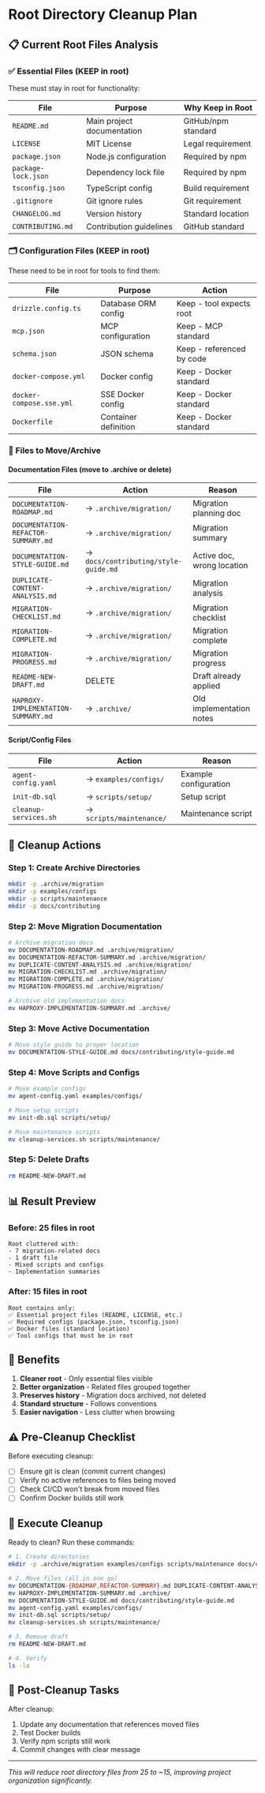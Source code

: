 # Root Directory Cleanup Plan

## 📋 Current Root Files Analysis

### ✅ Essential Files (KEEP in root)
These must stay in root for functionality:

| File | Purpose | Why Keep in Root |
|------|---------|------------------|
| `README.md` | Main project documentation | GitHub/npm standard |
| `LICENSE` | MIT License | Legal requirement |
| `package.json` | Node.js configuration | Required by npm |
| `package-lock.json` | Dependency lock file | Required by npm |
| `tsconfig.json` | TypeScript config | Build requirement |
| `.gitignore` | Git ignore rules | Git requirement |
| `CHANGELOG.md` | Version history | Standard location |
| `CONTRIBUTING.md` | Contribution guidelines | GitHub standard |

### 🗂️ Configuration Files (KEEP in root)
These need to be in root for tools to find them:

| File | Purpose | Action |
|------|---------|--------|
| `drizzle.config.ts` | Database ORM config | Keep - tool expects root |
| `mcp.json` | MCP configuration | Keep - MCP standard |
| `schema.json` | JSON schema | Keep - referenced by code |
| `docker-compose.yml` | Docker config | Keep - Docker standard |
| `docker-compose.sse.yml` | SSE Docker config | Keep - Docker standard |
| `Dockerfile` | Container definition | Keep - Docker standard |

### 📁 Files to Move/Archive

#### Documentation Files (move to .archive or delete)
| File | Action | Reason |
|------|--------|--------|
| `DOCUMENTATION-ROADMAP.md` | → `.archive/migration/` | Migration planning doc |
| `DOCUMENTATION-REFACTOR-SUMMARY.md` | → `.archive/migration/` | Migration summary |
| `DOCUMENTATION-STYLE-GUIDE.md` | → `docs/contributing/style-guide.md` | Active doc, wrong location |
| `DUPLICATE-CONTENT-ANALYSIS.md` | → `.archive/migration/` | Migration analysis |
| `MIGRATION-CHECKLIST.md` | → `.archive/migration/` | Migration checklist |
| `MIGRATION-COMPLETE.md` | → `.archive/migration/` | Migration complete |
| `MIGRATION-PROGRESS.md` | → `.archive/migration/` | Migration progress |
| `README-NEW-DRAFT.md` | DELETE | Draft already applied |
| `HAPROXY-IMPLEMENTATION-SUMMARY.md` | → `.archive/` | Old implementation notes |

#### Script/Config Files
| File | Action | Reason |
|------|--------|--------|
| `agent-config.yaml` | → `examples/configs/` | Example configuration |
| `init-db.sql` | → `scripts/setup/` | Setup script |
| `cleanup-services.sh` | → `scripts/maintenance/` | Maintenance script |

## 🎯 Cleanup Actions

### Step 1: Create Archive Directories
```bash
mkdir -p .archive/migration
mkdir -p examples/configs
mkdir -p scripts/maintenance
mkdir -p docs/contributing
```

### Step 2: Move Migration Documentation
```bash
# Archive migration docs
mv DOCUMENTATION-ROADMAP.md .archive/migration/
mv DOCUMENTATION-REFACTOR-SUMMARY.md .archive/migration/
mv DUPLICATE-CONTENT-ANALYSIS.md .archive/migration/
mv MIGRATION-CHECKLIST.md .archive/migration/
mv MIGRATION-COMPLETE.md .archive/migration/
mv MIGRATION-PROGRESS.md .archive/migration/

# Archive old implementation docs
mv HAPROXY-IMPLEMENTATION-SUMMARY.md .archive/
```

### Step 3: Move Active Documentation
```bash
# Move style guide to proper location
mv DOCUMENTATION-STYLE-GUIDE.md docs/contributing/style-guide.md
```

### Step 4: Move Scripts and Configs
```bash
# Move example configs
mv agent-config.yaml examples/configs/

# Move setup scripts
mv init-db.sql scripts/setup/

# Move maintenance scripts
mv cleanup-services.sh scripts/maintenance/
```

### Step 5: Delete Drafts
```bash
rm README-NEW-DRAFT.md
```

## 📊 Result Preview

### Before: 25 files in root
```
Root cluttered with:
- 7 migration-related docs
- 1 draft file
- Mixed scripts and configs
- Implementation summaries
```

### After: 15 files in root
```
Root contains only:
✅ Essential project files (README, LICENSE, etc.)
✅ Required configs (package.json, tsconfig.json)
✅ Docker files (standard location)
✅ Tool configs that must be in root
```

## 🚀 Benefits

1. **Cleaner root** - Only essential files visible
2. **Better organization** - Related files grouped together
3. **Preserves history** - Migration docs archived, not deleted
4. **Standard structure** - Follows conventions
5. **Easier navigation** - Less clutter when browsing

## ⚠️ Pre-Cleanup Checklist

Before executing cleanup:
- [ ] Ensure git is clean (commit current changes)
- [ ] Verify no active references to files being moved
- [ ] Check CI/CD won't break from moved files
- [ ] Confirm Docker builds still work

## 🔧 Execute Cleanup

Ready to clean? Run these commands:

```bash
# 1. Create directories
mkdir -p .archive/migration examples/configs scripts/maintenance docs/contributing

# 2. Move files (all in one go)
mv DOCUMENTATION-{ROADMAP,REFACTOR-SUMMARY}.md DUPLICATE-CONTENT-ANALYSIS.md MIGRATION-*.md .archive/migration/
mv HAPROXY-IMPLEMENTATION-SUMMARY.md .archive/
mv DOCUMENTATION-STYLE-GUIDE.md docs/contributing/style-guide.md
mv agent-config.yaml examples/configs/
mv init-db.sql scripts/setup/
mv cleanup-services.sh scripts/maintenance/

# 3. Remove draft
rm README-NEW-DRAFT.md

# 4. Verify
ls -la
```

## 📝 Post-Cleanup Tasks

After cleanup:
1. Update any documentation that references moved files
2. Test Docker builds
3. Verify npm scripts still work
4. Commit changes with clear message

---

*This will reduce root directory files from 25 to ~15, improving project organization significantly.*